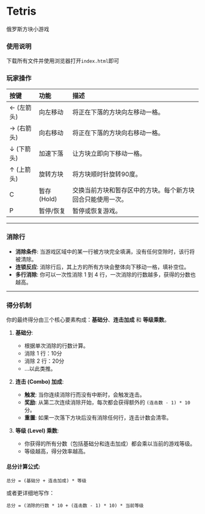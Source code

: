 # Tetris
俄罗斯方块小游戏
### 使用说明

下载所有文件并使用浏览器打开`index.html`即可

### 玩家操作

| 按键       | 功能        | 描述                                                       |
| :--------- | :---------- | :--------------------------------------------------------- |
| ← (左箭头) | 向左移动    | 将正在下落的方块向左移动一格。                             |
| → (右箭头) | 向右移动    | 将正在下落的方块向右移动一格。                             |
| ↓ (下箭头) | 加速下落    | 让方块立即向下移动一格。                                   |
| ↑ (上箭头) | 旋转方块    | 将方块顺时针旋转90度。                                     |
| C          | 暂存 (Hold) | 交换当前方块和暂存区中的方块。每个新方块回合只能使用一次。 |
| P          | 暂停/恢复   | 暂停或恢复游戏。                                           |

---

### 消除行

*   **消除条件**: 当游戏区域中的某一行被方块完全填满，没有任何空隙时，该行将被清除。
*   **连锁反应**: 消除行后，其上方的所有方块会整体向下移动一格，填补空位。
*   **多行消除**: 你可以一次性消除 1 到 4 行，一次消除的行数越多，获得的分数也越高。

---

### 得分机制

你的最终得分由三个核心要素构成：**基础分**、**连击加成** 和 **等级乘数**。

1.  **基础分**:
    *   根据单次消除的行数计算。
    *   消除 1 行：10分
    *   消除 2 行：20分
    *   ...以此类推。

2.  **连击 (Combo) 加成**:
    *   **触发**: 当你连续消除行而没有中断时，会触发连击。
    *   **奖励**: 从第二次连续消除开始，每次都会获得额外的 `(连击数 - 1) * 10` 分。
    *   **重置**: 如果一次落下方块后没有消除任何行，连击计数会清零。

3.  **等级 (Level) 乘数**:
    *   你获得的所有分数（包括基础分和连击加成）都会乘以当前的游戏等级。
    *   等级越高，得分效率越高。

#### 总分计算公式:

```
总分 = (基础分 + 连击加成) * 等级
```

或者更详细地写作：

```
总分 = (消除的行数 * 10 + (连击数 - 1) * 10) * 当前等级
```
